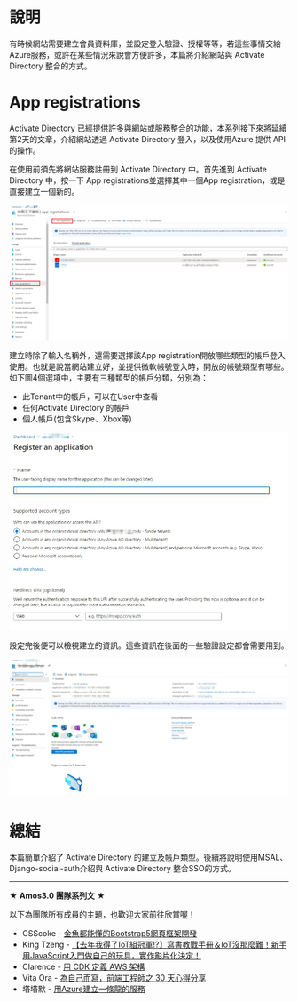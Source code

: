 # 說明

有時候網站需要建立會員資料庫，並設定登入驗證、授權等等，若這些事情交給Azure服務，或許在某些情況來說會方便許多，本篇將介紹網站與 Activate Directory 整合的方式。

# App registrations

Activate Directory 已經提供許多與網站或服務整合的功能，本系列接下來將延續第2天的文章，介紹網站透過 Activate Directory 登入，以及使用Azure 提供 API 的操作。

在使用前須先將網站服務註冊到 Activate Directory 中。首先進到 Activate Directory 中，按一下 App registrations並選擇其中一個App registration，或是直接建立一個新的。

![image-20201013144359254](https://raw.githubusercontent.com/HanInfinity/MDnoteImg/master/typora_uploadimage-20201013144359254.png)

建立時除了輸入名稱外，還需要選擇該App registration開放哪些類型的帳戶登入使用。也就是說當網站建立好，並提供微軟帳號登入時，開放的帳號類型有哪些。如下圖4個選項中，主要有三種類型的帳戶分類，分別為：

- 此Tenant中的帳戶，可以在User中查看
- 任何Activate Directory 的帳戶
- 個人帳戶(包含Skype、Xbox等)

![image-20201013144834610](https://raw.githubusercontent.com/HanInfinity/MDnoteImg/master/typora_uploadimage-20201013144834610.png)

設定完後便可以檢視建立的資訊。這些資訊在後面的一些驗證設定都會需要用到。

![image-20201013145154859](https://raw.githubusercontent.com/HanInfinity/MDnoteImg/master/typora_uploadimage-20201013145154859.png)



# 總結

本篇簡單介紹了 Activate Directory 的建立及帳戶類型。後續將說明使用MSAL、Django-social-auth介紹與 Activate Directory 整合SSO的方式。

---

★ **Amos3.0 團隊系列文** ★  

以下為團隊所有成員的主題，也歡迎大家前往欣賞喔！

- CSScoke - [金魚都能懂的Bootstrap5網頁框架開發](https://ithelp.ithome.com.tw/users/20112550/ironman/3796)  
- King Tzeng - [【去年我得了IoT組冠軍!?】寫書教戰手冊＆IoT沒那麼難！新手用JavaScript入門做自己的玩具，實作影片化決定！](https://ithelp.ithome.com.tw/users/20103130/ironman/3712)  
- Clarence - [用 CDK 定義 AWS 架構](https://ithelp.ithome.com.tw/users/20117701/ironman/3734)  
- Vita Ora - [為自己而寫，前端工程師之 30 天心得分享](https://ithelp.ithome.com.tw/users/20112656/ironman/3799)  
- 塔塔默 - [用Azure建立一條龍的服務](https://ithelp.ithome.com.tw/users/20112552/ironman/3823)